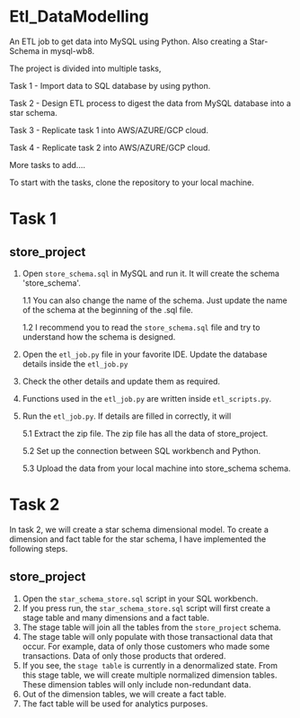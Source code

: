 # Etl_DataModelling
An ETL job to get data into MySQL using Python. Also creating a Star-Schema in mysql-wb8.

The project is divided into multiple tasks, 

Task 1 - Import data to SQL database by using python.

Task 2 - Design ETL process to digest the data from MySQL database into a star schema. 

Task 3 - Replicate task 1 into AWS/AZURE/GCP cloud.

Task 4 - Replicate task 2 into AWS/AZURE/GCP cloud.

More tasks to add....


To start with the tasks, clone the repository to your local machine.

# Task 1

## store_project
1. Open `store_schema.sql` in MySQL and run it. It will create the schema 'store_schema'. 

    1.1 You can also change the name of the schema. Just update the name of the schema at the beginning of the .sql file.
   
    1.2 I recommend you to read the `store_schema.sql` file and try to understand how the schema is designed.

2. Open the `etl_job.py` file in your favorite IDE. Update the database details inside the `etl_job.py`
3. Check the other details and update them as required.
4. Functions used in the `etl_job.py` are written inside `etl_scripts.py`.

5. Run the `etl_job.py`. If details are filled in correctly, it will

    5.1 Extract the zip file. The zip file has all the data of store_project.
        
    5.2 Set up the connection between SQL workbench and Python.
    
    5.3 Upload the data from your local machine into store_schema schema.
    
    
    
# Task 2
In task 2, we will create a star schema dimensional model. 
To create a dimension and fact table for the star schema, I have implemented the following steps.

## store_project

1. Open the `star_schema_store.sql` script in your SQL workbench.
2. If you press run, the `star_schema_store.sql` script will first create a stage table and many dimensions and a fact table.
3. The stage table will join all the tables from the `store_project` schema.
4. The stage table will only populate with those transactional data that occur. For example, data of only those customers who made some transactions. Data of only those products that ordered. 
5. If you see, the `stage table` is currently in a denormalized state. From this stage table, we will create multiple normalized dimension tables. These dimension tables will only include non-redundant data.
6. Out of the dimension tables, we will create a fact table.  
7. The fact table will be used for analytics purposes.

